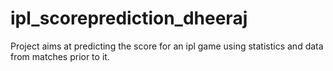 # ipl_scoreprediction_dheeraj
Project aims at predicting the score for an ipl game using statistics and data from matches prior to it.
